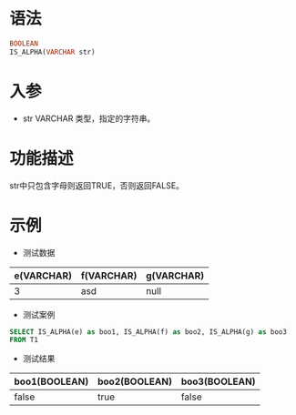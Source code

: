 # 语法

```sql
BOOLEAN
IS_ALPHA(VARCHAR str)
```

# 入参

- str VARCHAR 类型，指定的字符串。

# 功能描述

str中只包含字母则返回TRUE，否则返回FALSE。

# 示例

- 测试数据

| e(VARCHAR) | f(VARCHAR) | g(VARCHAR) |
| --- | --- | --- |
| 3 | asd | null |

- 测试案例

```sql
SELECT IS_ALPHA(e) as boo1, IS_ALPHA(f) as boo2, IS_ALPHA(g) as boo3
FROM T1
```

- 测试结果

| boo1(BOOLEAN) | boo2(BOOLEAN) | boo3(BOOLEAN) |
| --- | --- | --- |
| false | true | false |

